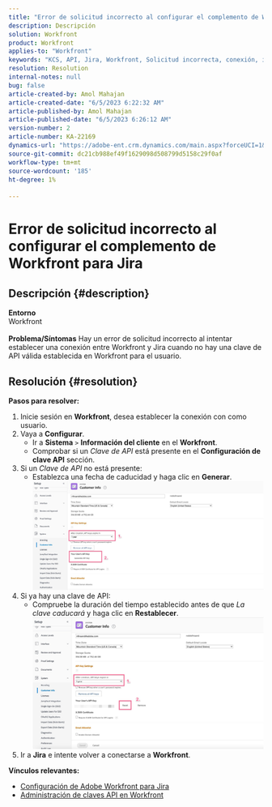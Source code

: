 ```yaml
---
title: "Error de solicitud incorrecto al configurar el complemento de Workfront para Jira"
description: Descripción
solution: Workfront
product: Workfront
applies-to: "Workfront"
keywords: "KCS, API, Jira, Workfront, Solicitud incorrecta, conexión, inicio de sesión"
resolution: Resolution
internal-notes: null
bug: false
article-created-by: Amol Mahajan
article-created-date: "6/5/2023 6:22:32 AM"
article-published-by: Amol Mahajan
article-published-date: "6/5/2023 6:26:12 AM"
version-number: 2
article-number: KA-22169
dynamics-url: "https://adobe-ent.crm.dynamics.com/main.aspx?forceUCI=1&pagetype=entityrecord&etn=knowledgearticle&id=00e55e59-6903-ee11-8f6e-6045bd006c82"
source-git-commit: dc21cb988ef49f1629098d508799d5158c29f0af
workflow-type: tm+mt
source-wordcount: '185'
ht-degree: 1%

---
```


# Error de solicitud incorrecto al configurar el complemento de Workfront para Jira

## Descripción {#description}

<b>Entorno</b><br>Workfront<br> <br><b>Problema/Síntomas</b>
Hay un error de solicitud incorrecto al intentar establecer una conexión entre Workfront y Jira cuando no hay una clave de API válida establecida en Workfront para el usuario.


## Resolución {#resolution}

<b>Pasos para resolver:</b>
1. Inicie sesión en <b>Workfront</b>, desea establecer la conexión con como usuario.
2. Vaya a <b>Configurar</b>.
   - Ir a <b>Sistema</b> `>`  <b>Información del cliente</b> en el <b>Workfront</b>.
   - Comprobar si un *Clave de API* está presente en el <b>Configuración de clave API</b> sección.
3. Si un *Clave de API* no está presente:
   - Establezca una fecha de caducidad y haga clic en <b>Generar</b>.![](assets/8674b399-6903-ee11-8f6e-6045bd006c82.png)
4. Si ya hay una clave de API:
   - Compruebe la duración del tiempo establecido antes de que *La clave caducará* y haga clic en <b>Restablecer</b>.![](assets/85b20db8-6903-ee11-8f6e-6045bd006c82.png)
5. Ir a <b>Jira</b> e intente volver a conectarse a <b>Workfront</b>.



<b>Vínculos relevantes:</b>
- [Configuración de Adobe Workfront para Jira](https://experienceleague.adobe.com/docs/workfront/using/adobe-workfront-integrations/workfront-for-jira/configure-workfront-for-jira.html?lang=en)
- [Administración de claves API en Workfront](https://experienceleague.adobe.com/docs/workfront/using/administration-and-setup/manage-wf/security/manage-api-keys.html?lang=en)

